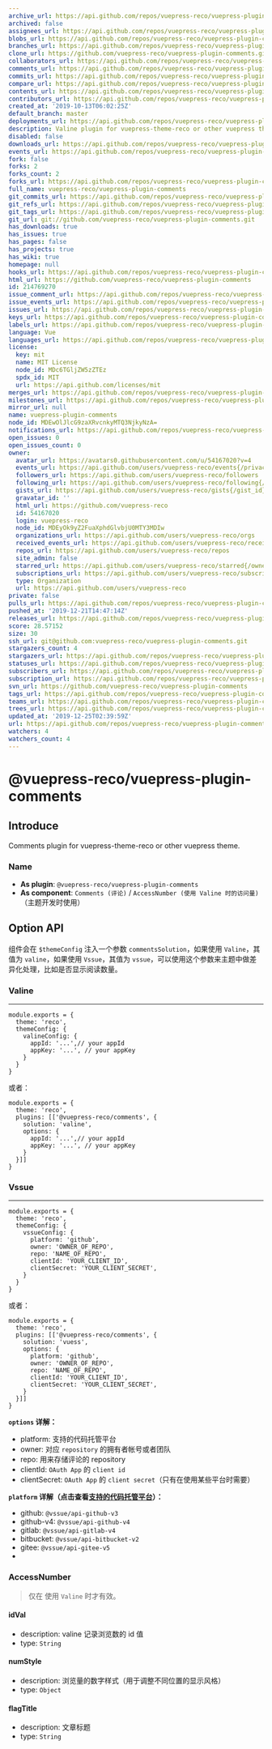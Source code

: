 ```yaml
---
archive_url: https://api.github.com/repos/vuepress-reco/vuepress-plugin-comments/{archive_format}{/ref}
archived: false
assignees_url: https://api.github.com/repos/vuepress-reco/vuepress-plugin-comments/assignees{/user}
blobs_url: https://api.github.com/repos/vuepress-reco/vuepress-plugin-comments/git/blobs{/sha}
branches_url: https://api.github.com/repos/vuepress-reco/vuepress-plugin-comments/branches{/branch}
clone_url: https://github.com/vuepress-reco/vuepress-plugin-comments.git
collaborators_url: https://api.github.com/repos/vuepress-reco/vuepress-plugin-comments/collaborators{/collaborator}
comments_url: https://api.github.com/repos/vuepress-reco/vuepress-plugin-comments/comments{/number}
commits_url: https://api.github.com/repos/vuepress-reco/vuepress-plugin-comments/commits{/sha}
compare_url: https://api.github.com/repos/vuepress-reco/vuepress-plugin-comments/compare/{base}...{head}
contents_url: https://api.github.com/repos/vuepress-reco/vuepress-plugin-comments/contents/{+path}
contributors_url: https://api.github.com/repos/vuepress-reco/vuepress-plugin-comments/contributors
created_at: '2019-10-13T06:02:25Z'
default_branch: master
deployments_url: https://api.github.com/repos/vuepress-reco/vuepress-plugin-comments/deployments
description: Valine plugin for vuepress-theme-reco or other vuepress theme.
disabled: false
downloads_url: https://api.github.com/repos/vuepress-reco/vuepress-plugin-comments/downloads
events_url: https://api.github.com/repos/vuepress-reco/vuepress-plugin-comments/events
fork: false
forks: 2
forks_count: 2
forks_url: https://api.github.com/repos/vuepress-reco/vuepress-plugin-comments/forks
full_name: vuepress-reco/vuepress-plugin-comments
git_commits_url: https://api.github.com/repos/vuepress-reco/vuepress-plugin-comments/git/commits{/sha}
git_refs_url: https://api.github.com/repos/vuepress-reco/vuepress-plugin-comments/git/refs{/sha}
git_tags_url: https://api.github.com/repos/vuepress-reco/vuepress-plugin-comments/git/tags{/sha}
git_url: git://github.com/vuepress-reco/vuepress-plugin-comments.git
has_downloads: true
has_issues: true
has_pages: false
has_projects: true
has_wiki: true
homepage: null
hooks_url: https://api.github.com/repos/vuepress-reco/vuepress-plugin-comments/hooks
html_url: https://github.com/vuepress-reco/vuepress-plugin-comments
id: 214769270
issue_comment_url: https://api.github.com/repos/vuepress-reco/vuepress-plugin-comments/issues/comments{/number}
issue_events_url: https://api.github.com/repos/vuepress-reco/vuepress-plugin-comments/issues/events{/number}
issues_url: https://api.github.com/repos/vuepress-reco/vuepress-plugin-comments/issues{/number}
keys_url: https://api.github.com/repos/vuepress-reco/vuepress-plugin-comments/keys{/key_id}
labels_url: https://api.github.com/repos/vuepress-reco/vuepress-plugin-comments/labels{/name}
language: Vue
languages_url: https://api.github.com/repos/vuepress-reco/vuepress-plugin-comments/languages
license:
  key: mit
  name: MIT License
  node_id: MDc6TGljZW5zZTEz
  spdx_id: MIT
  url: https://api.github.com/licenses/mit
merges_url: https://api.github.com/repos/vuepress-reco/vuepress-plugin-comments/merges
milestones_url: https://api.github.com/repos/vuepress-reco/vuepress-plugin-comments/milestones{/number}
mirror_url: null
name: vuepress-plugin-comments
node_id: MDEwOlJlcG9zaXRvcnkyMTQ3NjkyNzA=
notifications_url: https://api.github.com/repos/vuepress-reco/vuepress-plugin-comments/notifications{?since,all,participating}
open_issues: 0
open_issues_count: 0
owner:
  avatar_url: https://avatars0.githubusercontent.com/u/54167020?v=4
  events_url: https://api.github.com/users/vuepress-reco/events{/privacy}
  followers_url: https://api.github.com/users/vuepress-reco/followers
  following_url: https://api.github.com/users/vuepress-reco/following{/other_user}
  gists_url: https://api.github.com/users/vuepress-reco/gists{/gist_id}
  gravatar_id: ''
  html_url: https://github.com/vuepress-reco
  id: 54167020
  login: vuepress-reco
  node_id: MDEyOk9yZ2FuaXphdGlvbjU0MTY3MDIw
  organizations_url: https://api.github.com/users/vuepress-reco/orgs
  received_events_url: https://api.github.com/users/vuepress-reco/received_events
  repos_url: https://api.github.com/users/vuepress-reco/repos
  site_admin: false
  starred_url: https://api.github.com/users/vuepress-reco/starred{/owner}{/repo}
  subscriptions_url: https://api.github.com/users/vuepress-reco/subscriptions
  type: Organization
  url: https://api.github.com/users/vuepress-reco
private: false
pulls_url: https://api.github.com/repos/vuepress-reco/vuepress-plugin-comments/pulls{/number}
pushed_at: '2019-12-21T14:47:14Z'
releases_url: https://api.github.com/repos/vuepress-reco/vuepress-plugin-comments/releases{/id}
score: 28.57152
size: 30
ssh_url: git@github.com:vuepress-reco/vuepress-plugin-comments.git
stargazers_count: 4
stargazers_url: https://api.github.com/repos/vuepress-reco/vuepress-plugin-comments/stargazers
statuses_url: https://api.github.com/repos/vuepress-reco/vuepress-plugin-comments/statuses/{sha}
subscribers_url: https://api.github.com/repos/vuepress-reco/vuepress-plugin-comments/subscribers
subscription_url: https://api.github.com/repos/vuepress-reco/vuepress-plugin-comments/subscription
svn_url: https://github.com/vuepress-reco/vuepress-plugin-comments
tags_url: https://api.github.com/repos/vuepress-reco/vuepress-plugin-comments/tags
teams_url: https://api.github.com/repos/vuepress-reco/vuepress-plugin-comments/teams
trees_url: https://api.github.com/repos/vuepress-reco/vuepress-plugin-comments/git/trees{/sha}
updated_at: '2019-12-25T02:39:59Z'
url: https://api.github.com/repos/vuepress-reco/vuepress-plugin-comments
watchers: 4
watchers_count: 4
---
```


# @vuepress-reco/vuepress-plugin-comments

## Introduce

Comments plugin for vuepress-theme-reco or other vuepress theme.

### Name

- **As plugin**: `@vuepress-reco/vuepress-plugin-comments`
- **As component**: `Comments (评论)` / `AccessNumber (使用 Valine 时的访问量)`（主题开发时使用）

## Option API

组件会在 `$themeConfig` 注入一个参数 `commentsSolution`，如果使用 `Valine`，其值为 `valine`，如果使用 `Vssue`，其值为 `vssue`，可以使用这个参数来主题中做差异化处理，比如是否显示阅读数量。

### Valine

---

```javscript
module.exports = {
  theme: 'reco',
  themeConfig: {
    valineConfig: {
      appId: '...',// your appId
      appKey: '...', // your appKey
    }
  }  
}
```

或者：

```javscript
module.exports = {
  theme: 'reco',
  plugins: [['@vuepress-reco/comments', {
    solution: 'valine',
    options: {
      appId: '...',// your appId
      appKey: '...', // your appKey
    }
  }]] 
}
```

### Vssue

---

```javscript
module.exports = {
  theme: 'reco',
  themeConfig: {
    vssueConfig: {
      platform: 'github',
      owner: 'OWNER_OF_REPO',
      repo: 'NAME_OF_REPO',
      clientId: 'YOUR_CLIENT_ID',
      clientSecret: 'YOUR_CLIENT_SECRET',
    }
  }  
}
```

或者：

```javscript
module.exports = {
  theme: 'reco',
  plugins: [['@vuepress-reco/comments', {
    solution: 'vuess',
    options: {
      platform: 'github',
      owner: 'OWNER_OF_REPO',
      repo: 'NAME_OF_REPO',
      clientId: 'YOUR_CLIENT_ID',
      clientSecret: 'YOUR_CLIENT_SECRET',
    }
  }]] 
}
```

**`options` 详解：**
- platform: 支持的代码托管平台
- owner: 对应 `repository` 的拥有者帐号或者团队
- repo: 用来存储评论的 repository
- clientId: `OAuth App` 的 `client id`
- clientSecret: `OAuth App` 的 `client secret`（只有在使用某些平台时需要）

**`platform` 详解（点击查看[支持的代码托管平台](https://vssue.js.org/zh/guide/supported-platforms.html)）：**
- github: `@vssue/api-github-v3`
- github-v4: `@vssue/api-github-v4`
- gitlab: `@vssue/api-gitlab-v4`
- bitbucket: `@vssue/api-bitbucket-v2`
- gitee: `@vssue/api-gitee-v5`
- 

### AccessNumber

> 仅在 使用 `Valine` 时才有效。


#### idVal

- description: valine 记录浏览数的 id 值
- type: `String`

#### numStyle

- description: 浏览量的数字样式（用于调整不同位置的显示风格）
- type: `Object`

#### flagTitle

- description: 文章标题
- type: `String`


